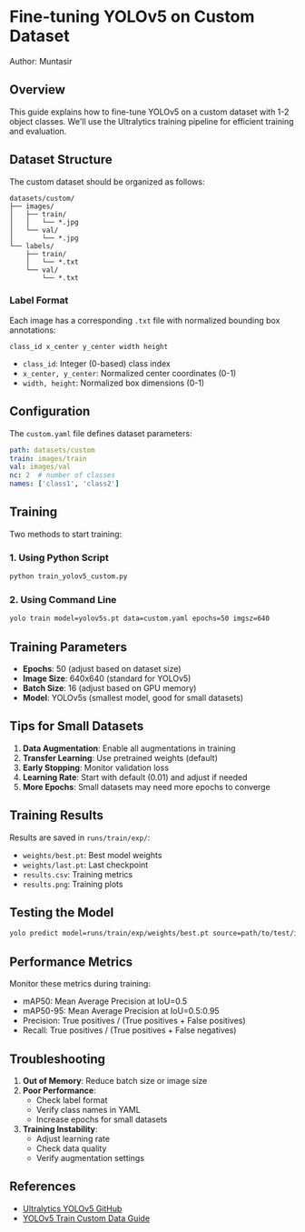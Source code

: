 # Fine-tuning YOLOv5 on Custom Dataset
Author: Muntasir

## Overview
This guide explains how to fine-tune YOLOv5 on a custom dataset with 1-2 object classes. We'll use the Ultralytics training pipeline for efficient training and evaluation.

## Dataset Structure
The custom dataset should be organized as follows:
```
datasets/custom/
├── images/
│   ├── train/
│   │   └── *.jpg
│   └── val/
│       └── *.jpg
└── labels/
    ├── train/
    │   └── *.txt
    └── val/
        └── *.txt
```

### Label Format
Each image has a corresponding `.txt` file with normalized bounding box annotations:
```
class_id x_center y_center width height
```
- `class_id`: Integer (0-based) class index
- `x_center, y_center`: Normalized center coordinates (0-1)
- `width, height`: Normalized box dimensions (0-1)

## Configuration
The `custom.yaml` file defines dataset parameters:
```yaml
path: datasets/custom
train: images/train
val: images/val
nc: 2  # number of classes
names: ['class1', 'class2']
```

## Training
Two methods to start training:

### 1. Using Python Script
```bash
python train_yolov5_custom.py
```

### 2. Using Command Line
```bash
yolo train model=yolov5s.pt data=custom.yaml epochs=50 imgsz=640
```

## Training Parameters
- **Epochs**: 50 (adjust based on dataset size)
- **Image Size**: 640x640 (standard for YOLOv5)
- **Batch Size**: 16 (adjust based on GPU memory)
- **Model**: YOLOv5s (smallest model, good for small datasets)

## Tips for Small Datasets
1. **Data Augmentation**: Enable all augmentations in training
2. **Transfer Learning**: Use pretrained weights (default)
3. **Early Stopping**: Monitor validation loss
4. **Learning Rate**: Start with default (0.01) and adjust if needed
5. **More Epochs**: Small datasets may need more epochs to converge

## Training Results
Results are saved in `runs/train/exp/`:
- `weights/best.pt`: Best model weights
- `weights/last.pt`: Last checkpoint
- `results.csv`: Training metrics
- `results.png`: Training plots

## Testing the Model
```bash
yolo predict model=runs/train/exp/weights/best.pt source=path/to/test/images
```

## Performance Metrics
Monitor these metrics during training:
- mAP50: Mean Average Precision at IoU=0.5
- mAP50-95: Mean Average Precision at IoU=0.5:0.95
- Precision: True positives / (True positives + False positives)
- Recall: True positives / (True positives + False negatives)

## Troubleshooting
1. **Out of Memory**: Reduce batch size or image size
2. **Poor Performance**: 
   - Check label format
   - Verify class names in YAML
   - Increase epochs for small datasets
3. **Training Instability**:
   - Adjust learning rate
   - Check data quality
   - Verify augmentation settings

## References
- [Ultralytics YOLOv5 GitHub](https://github.com/ultralytics/yolov5)
- [YOLOv5 Train Custom Data Guide](https://docs.ultralytics.com/datasets/custom/) 